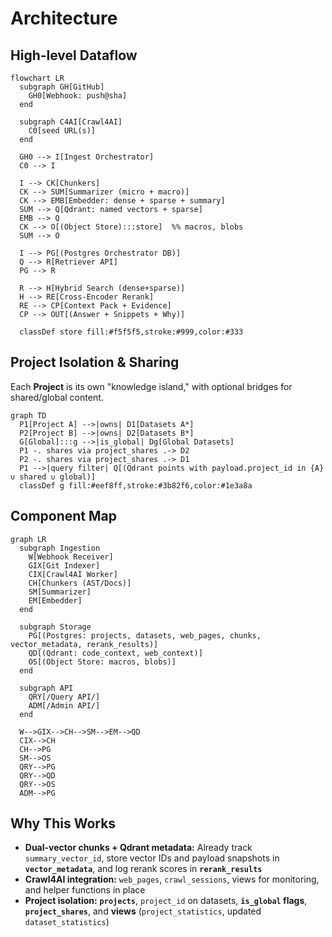 # Architecture

## High-level Dataflow

```mermaid
flowchart LR
  subgraph GH[GitHub]
    GH0[Webhook: push@sha]
  end

  subgraph C4AI[Crawl4AI]
    C0[seed URL(s)]
  end

  GH0 --> I[Ingest Orchestrator]
  C0 --> I

  I --> CK[Chunkers]
  CK --> SUM[Summarizer (micro + macro)]
  CK --> EMB[Embedder: dense + sparse + summary]
  SUM --> Q[Qdrant: named vectors + sparse]
  EMB --> Q
  CK --> O[(Object Store):::store]  %% macros, blobs
  SUM --> O

  I --> PG[(Postgres Orchestrator DB)]
  Q --> R[Retriever API]
  PG --> R

  R --> H[Hybrid Search (dense+sparse)]
  H --> RE[Cross-Encoder Rerank]
  RE --> CP[Context Pack + Evidence]
  CP --> OUT[(Answer + Snippets + Why)]

  classDef store fill:#f5f5f5,stroke:#999,color:#333
```

## Project Isolation & Sharing

Each **Project** is its own "knowledge island," with optional bridges for shared/global content.

```mermaid
graph TD
  P1[Project A] -->|owns| D1[Datasets A*]
  P2[Project B] -->|owns| D2[Datasets B*]
  G[Global]:::g -->|is_global| Dg[Global Datasets]
  P1 -. shares via project_shares .-> D2
  P2 -. shares via project_shares .-> D1
  P1 -->|query filter| Q[(Qdrant points with payload.project_id in {A} ∪ shared ∪ global)]
  classDef g fill:#eef8ff,stroke:#3b82f6,color:#1e3a8a
```

## Component Map

```mermaid
graph LR
  subgraph Ingestion
    W[Webhook Receiver]
    GIX[Git Indexer]
    CIX[Crawl4AI Worker]
    CH[Chunkers (AST/Docs)]
    SM[Summarizer]
    EM[Embedder]
  end

  subgraph Storage
    PG[(Postgres: projects, datasets, web_pages, chunks, vector_metadata, rerank_results)]
    QD[(Qdrant: code_context, web_context)]
    OS[(Object Store: macros, blobs)]
  end

  subgraph API
    QRY[/Query API/]
    ADM[/Admin API/]
  end

  W-->GIX-->CH-->SM-->EM-->QD
  CIX-->CH
  CH-->PG
  SM-->OS
  QRY-->PG
  QRY-->QD
  QRY-->OS
  ADM-->PG
```

## Why This Works

- **Dual-vector chunks + Qdrant metadata:** Already track `summary_vector_id`, store vector IDs and payload snapshots in **`vector_metadata`**, and log rerank scores in **`rerank_results`**
- **Crawl4AI integration:** `web_pages`, `crawl_sessions`, views for monitoring, and helper functions in place
- **Project isolation:** **`projects`**, `project_id` on datasets, **`is_global` flags**, **`project_shares`**, and **views** (`project_statistics`, updated `dataset_statistics`)
